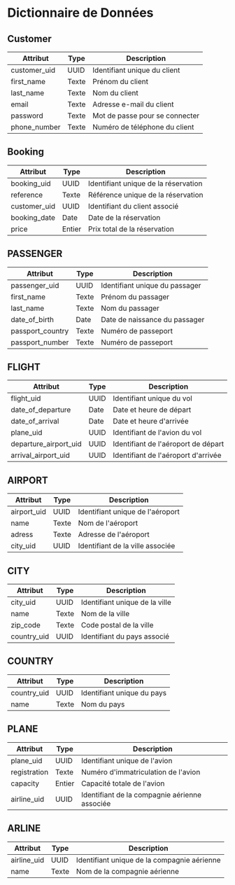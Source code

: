 # Dictionnaire de Données

## Customer

| Attribut | Type | Description |
|----------|------|-------------|
| customer_uid | UUID | Identifiant unique du client |
| first_name | Texte | Prénom du client |
| last_name | Texte | Nom du client |
| email | Texte | Adresse e-mail du client |
| password | Texte | Mot de passe pour se connecter |
| phone_number | Texte | Numéro de téléphone du client |


## Booking

| Attribut | Type | Description |
|----------|------|-------------|
| booking_uid | UUID | Identifiant unique de la réservation |
| reference | Texte | Référence unique de la réservation |
| customer_uid | UUID | Identifiant du client associé |
| booking_date | Date | Date de la réservation |
| price | Entier | Prix total de la réservation |

## PASSENGER

| Attribut | Type | Description |
|----------|------|-------------|
| passenger_uid | UUID | Identifiant unique du passager |
| first_name | Texte | Prénom du passager |
| last_name | Texte | Nom du passager |
| date_of_birth | Date| Date de naissance du passager |
| passport_country | Texte | Numéro de passeport |
| passport_number | Texte | Numéro de passeport |

## FLIGHT

| Attribut | Type | Description |
|----------|------|-------------|
| flight_uid | UUID | Identifiant unique du vol |
| date_of_departure | Date | Date et heure de départ |
| date_of_arrival | Date | Date et heure d'arrivée |
| plane_uid | UUID | Identifiant de l'avion du vol |
| departure_airport_uid | UUID | Identifiant de l'aéroport de départ |
| arrival_airport_uid | UUID | Identifiant de l'aéroport d'arrivée |

## AIRPORT

| Attribut | Type | Description |
|----------|------|-------------|
| airport_uid | UUID | Identifiant unique de l'aéroport |
| name | Texte | Nom de l'aéroport |
| adress | Texte | Adresse de l'aéroport |
| city_uid | UUID | Identifiant de la ville associée |

## CITY

| Attribut | Type | Description |
|----------|------|-------------|
| city_uid | UUID | Identifiant unique de la ville |
| name | Texte | Nom de la ville |
| zip_code | Texte | Code postal de la ville |
| country_uid | UUID | Identifiant du pays associé |

## COUNTRY

| Attribut | Type | Description |
|----------|------|-------------|
| country_uid | UUID | Identifiant unique du pays |
| name | Texte | Nom du pays |

## PLANE

| Attribut | Type | Description |
|----------|------|-------------|
| plane_uid | UUID | Identifiant unique de l'avion |
| registration | Texte | Numéro d'immatriculation de l'avion |
| capacity | Entier | Capacité totale de l'avion |
| airline_uid | UUID | Identifiant de la compagnie aérienne associée |

## ARLINE

| Attribut | Type | Description |
|----------|------|-------------|
| airline_uid | UUID | Identifiant unique de la compagnie aérienne |
| name | Texte | Nom de la compagnie aérienne |